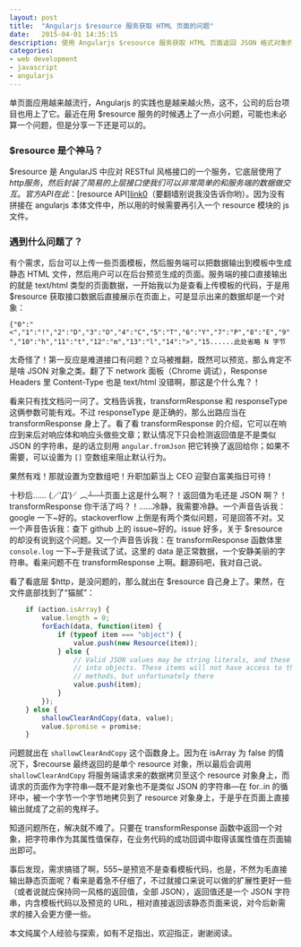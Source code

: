 ```yaml
---
layout: post
title:  "Angularjs $resource 服务获取 HTML 页面的问题"
date:   2015-04-01 14:35:15
description: 使用 Angularjs $resource 服务获取 HTML 页面返回 JSON 格式对象的解决方案
categories:
- web development
- javascript
- angularjs
---
```


单页面应用越来越流行，Angularjs 的实践也是越来越火热，这不，公司的后台项目也用上了它。最近在用 $resource 服务的时候遇上了一点小问题，可能也未必算一个问题，但是分享一下还是可以的。

### $resource 是个神马？

$resource 是 AngularJS 中应对 RESTful 风格接口的一个服务，它底层使用了 $http 服务，然后封装了简易的上层接口使我们可以非常简单的和服务端的数据做交互。官方 API 在此：[$resource API][link0]（要翻墙别说我没告诉你哟）。因为没有拼接在 angularjs 本体文件中，所以用的时候需要再引入一个 resource 模块的 js 文件。

### 遇到什么问题了？

有个需求，后台可以上传一些页面模板，然后服务端可以把数据输出到模板中生成静态 HTML 文件，然后用户可以在后台预览生成的页面。服务端的接口直接输出的就是 text/html 类型的页面数据，一开始我以为是查看上传模板的代码，于是用 $resource 获取接口数据后直接展示在页面上，可是显示出来的数据却是一个对象：

    {"0":"<","1":"!","2":"D","3":"O","4":"C","5":"T","6":"Y","7":"P","8":"E","9":" ","10":"h","11":"t","12":"m","13":"l","14":">","15......此处省略 N 字节

太奇怪了！第一反应是难道接口有问题？立马被推翻，既然可以预览，那么肯定不是啥 JSON 对象之类。翻了下 network 面板（Chrome 调试），Response Headers 里 Content-Type 也是 text/html 没错啊，那这是个什么鬼？！

看来只有找文档问一问了。文档告诉我，transformResponse 和 responseType 这俩参数可能有戏。不过 responseType 是正确的，那么出路应当在 transformResponse 身上了。看了看 transformResponse 的介绍，它可以在响应到来后对响应体和响应头做些文章；默认情况下只会检测返回值是不是类似 JSON 的字符串，是的话立刻用 `angular.fromJson` 把它转换了返回给你；如果不需要，可以设置为 `[]` 空数组来阻止默认行为。

果然有戏！那就设置为空数组吧！升职加薪当上 CEO 迎娶白富美指日可待！

十秒后…… (／‵Д′)╯︵┴─┴页面上这是什么啊？！返回值为毛还是 JSON 啊？！transformResponse 你干活了吗？！……冷静，我需要冷静。一个声音告诉我：google 一下~好的。stackoverflow 上倒是有两个类似问题，可是回答不对。又一个声音告诉我：查下 github 上的 issue~好的。issue 好多，关于 $resource 的却没有说到这个问题。又一个声音告诉我：在 transformResponse 函数体里 `console.log` 一下~于是我试了试，这里的 data 是正常数据，一个安静美丽的字符串。看来问题不在 transformResponse 上啊。翻源码吧，我对自己说。

看了看底层 $http，是没问题的，那么就出在 $resource 自己身上了。果然，在文件底部找到了“猫腻”：

```javascript
    if (action.isArray) {
        value.length = 0;
        forEach(data, function(item) {
            if (typeof item === "object") {
                value.push(new Resource(item));
            } else {
                // Valid JSON values may be string literals, and these should not be converted
                // into objects. These items will not have access to the Resource prototype
                // methods, but unfortunately there
                value.push(item);
            }
        });
    } else {
        shallowClearAndCopy(data, value);
        value.$promise = promise;
    }
```

问题就出在 `shallowClearAndCopy` 这个函数身上。因为在 isArray 为 false 的情况下，$recourse 最终返回的是单个 resource 对象，所以最后会调用 `shallowClearAndCopy` 将服务端请求来的数据拷贝至这个 resource 对象身上，而请求的页面作为字符串—既不是对象也不是类似 JSON 的字符串—在 for..in 的循环中，被一个字节一个字节地拷贝到了 resource 对象身上，于是乎在页面上直接输出就成了之前的鬼样子。

知道问题所在，解决就不难了。只要在 transformResponse 函数中返回一个对象，把字符串作为其属性值保存，在业务代码的成功回调中取得该属性值在页面输出即可。

事后发现，需求搞错了啊，555~是预览不是查看模板代码，也是，不然为毛直接输出静态页面呢？看来是着急不仔细了，不过就接口来说可以做的扩展性更好一些（或者说就应保持同一风格的返回值，全部 JSON），返回值还是一个 JSON 字符串，内含模板代码以及预览的 URL，相对直接返回该静态页面来说，对今后新需求的接入会更方便一些。

本文纯属个人经验与探索，如有不足指出，欢迎指正，谢谢阅读。

[link0]: https://docs.angularjs.org/api/ngResource/service/$resource
[img0]: http://zqlabimg.b0.upaiyun.com/2014/12/github-pages_generator_1.png
